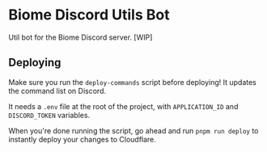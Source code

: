 # Biome Discord Utils Bot

Util bot for the Biome Discord server. [WIP]

## Deploying

Make sure you run the `deploy-commands` script before deploying! It updates the command list on Discord.

It needs a `.env` file at the root of the project, with `APPLICATION_ID` and `DISCORD_TOKEN` variables.

When you're done running the script, go ahead and run `pnpm run deploy` to instantly deploy your changes to Cloudflare.
